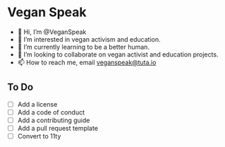 # Vegan Speak

- 👋 Hi, I’m @VeganSpeak
- 👀 I’m interested in vegan activism and education.
- 🌱 I’m currently learning to be a better human.
- 💞️ I’m looking to collaborate on vegan activist and education projects.
- 📫 How to reach me, email veganspeak@tuta.io

## To Do

- [ ] Add a license
- [ ] Add a code of conduct
- [ ] Add a contributing guide
-	[ ] Add a pull request template
- [ ] Convert to 11ty